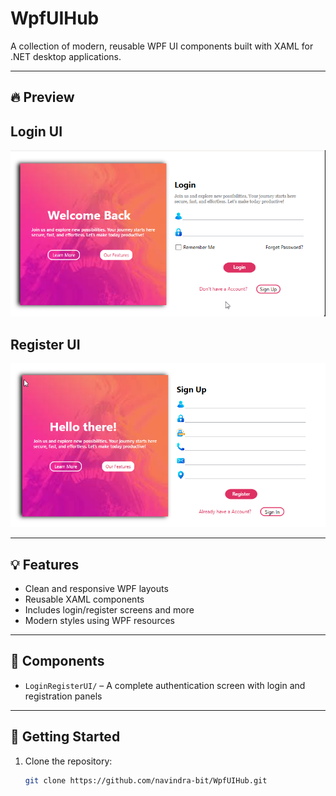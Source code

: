 # WpfUIHub

A collection of modern, reusable WPF UI components built with XAML for .NET desktop applications.

---

## 🔥 Preview
## Login UI

![Login UI](https://github.com/navindra-bit/WpfUIHub/blob/3cfd21dcc04123ce4e5b7ddec41254f2a5cf8351/LoginRegisterUI/Preview%20image/LogPage.png)

## Register UI

![Register UI](https://github.com/navindra-bit/WpfUIHub/blob/3cfd21dcc04123ce4e5b7ddec41254f2a5cf8351/LoginRegisterUI/Preview%20image/RegPage.png)

---

## 💡 Features

- Clean and responsive WPF layouts
- Reusable XAML components
- Includes login/register screens and more
- Modern styles using WPF resources

---

## 📁 Components

- `LoginRegisterUI/` – A complete authentication screen with login and registration panels

---

## 🚀 Getting Started

1. Clone the repository:
   ```bash
   git clone https://github.com/navindra-bit/WpfUIHub.git
